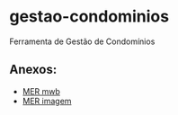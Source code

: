 # gestao-condominios
Ferramenta de Gestão de Condomínios

## Anexos:
- [MER mwb](./anexos/condominios.mwb)
- [MER imagem](./anexos/ER.png)
